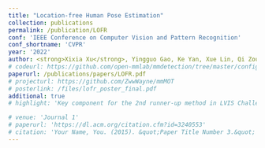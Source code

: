 ```yaml
---
title: "Location-free Human Pose Estimation"
collection: publications
permalink: /publication/LOFR
conf: 'IEEE Conference on Computer Vision and Pattern Recognition'
conf_shortname: 'CVPR'
year: '2022'
author: <strong>Xixia Xu</strong>, Yingguo Gao, Ke Yan, Xue Lin, Qi Zou*
# codeurl: https://github.com/open-mmlab/mmdetection/tree/master/configs/seesaw_loss
paperurl: /publications/papers/LOFR.pdf
# projecturl: https://github.com/ZwwWayne/mmMOT
# posterlink: /files/lofr_poster_final.pdf
additional: true
# highlight: 'Key component for the 2nd runner-up method in LVIS Challenge 2020.'

# venue: 'Journal 1'
# paperurl: 'https://dl.acm.org/citation.cfm?id=3240553'
# citation: 'Your Name, You. (2015). &quot;Paper Title Number 3.&quot; <i>Journal 1</i>. 1(3).'
---
```

